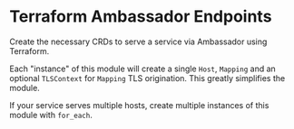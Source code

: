 # Terraform Ambassador Endpoints

Create the necessary CRDs to serve a service via Ambassador using Terraform.

Each "instance" of this module will create a single `Host`, `Mapping` and an optional `TLSContext`
for `Mapping` TLS origination. This greatly simplifies the module.

If your service serves multiple hosts, create multiple instances of this module with `for_each`.
